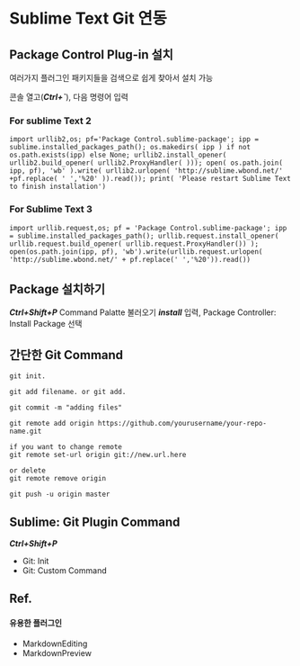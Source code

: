 # Sublime Text Git 연동


## Package Control Plug-in 설치

여러가지 플러그인 패키지들을 검색으로 쉽게 찾아서 설치 가능

콘솔 열고(***Ctrl+`***), 다음 명령어 입력

### For sublime Text 2

```
import urllib2,os; pf='Package Control.sublime-package'; ipp = sublime.installed_packages_path(); os.makedirs( ipp ) if not os.path.exists(ipp) else None; urllib2.install_opener( urllib2.build_opener( urllib2.ProxyHandler( ))); open( os.path.join( ipp, pf), 'wb' ).write( urllib2.urlopen( 'http://sublime.wbond.net/' +pf.replace( ' ','%20' )).read()); print( 'Please restart Sublime Text to finish installation')
```


### For Sublime Text 3

```
import urllib.request,os; pf = 'Package Control.sublime-package'; ipp = sublime.installed_packages_path(); urllib.request.install_opener( urllib.request.build_opener( urllib.request.ProxyHandler()) ); open(os.path.join(ipp, pf), 'wb').write(urllib.request.urlopen( 'http://sublime.wbond.net/' + pf.replace(' ','%20')).read())
```


## Package 설치하기
***Ctrl+Shift+P*** Command Palatte 불러오기
***install*** 입력, Package Controller: Install Package 선택

## 간단한 Git Command
```
git init.

git add filename. or git add.

git commit -m "adding files"

git remote add origin https://github.com/yourusername/your-repo-name.git

if you want to change remote
git remote set-url origin git://new.url.here

or delete
git remote remove origin

git push -u origin master
```


## Sublime: Git Plugin Command
***Ctrl+Shift+P*** 
- Git: Init
- Git: Custom Command

## Ref.
#### 유용한 플러그인
- MarkdownEditing
- MarkdownPreview